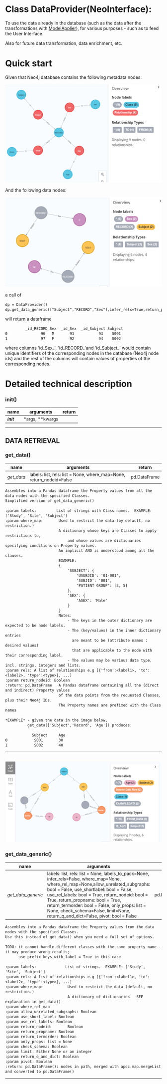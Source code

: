 # Class DataProvider(NeoInterface):
   To use the data already in the database (such as the data after the transformations with [ModelApplier](../model_appliers/README.md)),
   for various purposes - such as to feed the User Interface.

   Also for future data transformation, data enrichment, etc.

# Quick start
Given that Neo4j database contains the following metadata nodes:  

![metadata](images/data_provider_1.png)    

And the following data nodes:  

![data](images/data_provider_2.png) 

a call of 
   
    dp = DataProvider()
    dp.get_data_generic(["Subject","RECORD","Sex"],infer_rels=True,return_propname=False) 
    
will return a dataframe
    


             _id_RECORD Sex  _id_Sex  _id_Subject Subject
    0               96   M       91           93    S001
    1               97   F       92           94    S002
where columns 'id\_Sex_', 'id\_RECORD_'and 'id\_Subject_' would contain unique identifiers of the corresponding nodes in the database (Neo4j node ids) and the rest of the columns will contain values of properties of the corresponding nodes.
    
# Detailed technical description
### __init__()
name | arguments| return
-----| ---------| -------
*__init__*| *args, **kwargs|

---

## DATA RETRIEVAL

### get_data()
name | arguments| return
-----| ---------| -------
*get_data*|  labels: list, rels: list = None, where_map=None, return_nodeid=False |pd.DataFrame

    Assembles into a Pandas dataframe the Property values from all the data nodes with the specified Classes.
    Simplified version of get_data_generic()

    :param labels:         List of strings with Class names.  EXAMPLE: ['Study', 'Site', 'Subject']
    :param where_map:       Used to restrict the data (by default, no restriction.)
                            A dictionary whose keys are Classes to apply restrictions to,
                                and whose values are dictionaries specifying conditions on Property values.
                            An implicit AND is understood among all the clauses.
                            EXAMPLE:
                            {
                                'SUBJECT': {
                                    'USUBJID': '01-001',
                                    'SUBJID': '001',
                                    'PATIENT GROUP': [3, 5]
                                },
                                'SEX': {
                                    'ASEX': 'Male'
                                }
                            }
                            Notes:
                                - The keys in the outer dictionary are expected to be node labels.
                                - The (key/values) in the inner dictionary entries
                                  are meant to be (attribute names : desired values)
                                  that are applicable to the node with their corresponding label.
                                - The values may be various data type, incl. strings, integers and lists.
    :param rels: A list of relationships e.g [{'from':<label1>, 'to':<label2>, 'type':<type>}, ...]
    :param return_nodeid: Boolean
    :return: pd.DataFrame   A Pandas dataframe containing all the (direct and indirect) Property values
                            of the data points from the requested Classes, plus their Neo4j IDs.
                            The Property names are prefixed with the Class names

    *EXAMPLE* - given the data in the image below,
              get_data(['Subject','Record', 'Age']) produces:

                Subject     Age
    0            S001       30        
    1            S002       40      



---
![data](images/data_provider_3.png) 
---


### get_data_generic()
name | arguments| return
-----| ---------| -------
*get_data_generic*| labels: list, rels: list = None, labels_to_pack=None, infer_rels=False, where_map=None, where_rel_map=None,allow_unrelated_subgraphs: bool = False, use_shortlabel: bool = False, use_rel_labels: bool = True, return_nodeid: bool = True, return_propname: bool = True, return_termorder: bool = False, only_props: list = None, check_schema=False, limit=None, return_q_and_dict=False, pivot: bool = False| pd.DataFrame

    Assembles into a Pandas dataframe the Property values from the data nodes with the specified Classes.
    Use this instead of get_data() when you need a full set of options.

    TODO: it cannot handle different classes with the same property name - it may produce wrong results;
          use prefix_keys_with_label = True in this case

    :param labels:             List of strings.  EXAMPLE: ['Study', 'Site', 'Subject']
    :param rels: A list of relationships e.g [{'from':<label1>, 'to':<label2>, 'type':<type>}, ...]
    :param where_map:           Used to restrict the data (default, no restriction.)
                                A dictionary of dictionaries.  SEE explanation in get_data()
    :param where_rel_map 
    :param allow_unrelated_subgraphs: Boolean
    :param use_short_label: Boolean
    :param use_rel_labels: Boolean
    :param return_nodeid:       Boolean
    :param return_propname: Boolean
    :param return_termorder: Boolean
    :param only_props: list = None
    :param check_schema: Boolean
    :param limit: Either None or an integer
    :param return_q_and_dict: Boolean
    :param pivot: Boolean
    :return: pd.DataFrame(): nodes in path, merged with apoc.map.mergeList and converted to pd.DataFrame()


---


